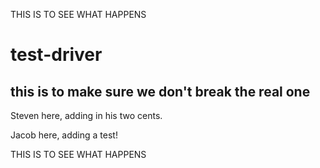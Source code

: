 THIS IS TO SEE WHAT HAPPENS

# test-driver

## this is to make sure we don't break the real one

Steven here, adding in his two cents.

Jacob here, adding a test!

THIS IS TO SEE WHAT HAPPENS